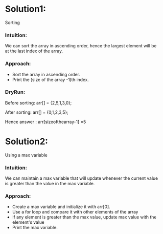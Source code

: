 # Solution1: 
Sorting
### Intuition:
We can sort the array in ascending order, hence the largest element will be at the last index of the array. 

### Approach: 
-   Sort the array in ascending order.
-   Print the (size of the array -1)th index.

### DryRun: 
Before sorting: arr[] = {2,5,1,3,0};

After sorting: arr[] = {0,1,2,3,5};

Hence answer : arr[sizeofthearray-1] =5


# Solution2: 
Using a max variable
### Intuition:
We can maintain a max variable that will update whenever the current value is greater than the value in the max variable.

### Approach: 
-   Create a max variable and initialize it with arr[0].
-   Use a for loop and compare it with other elements of the array
-   If any element is greater than the max value, update max value with the element's value
-   Print the max variable.